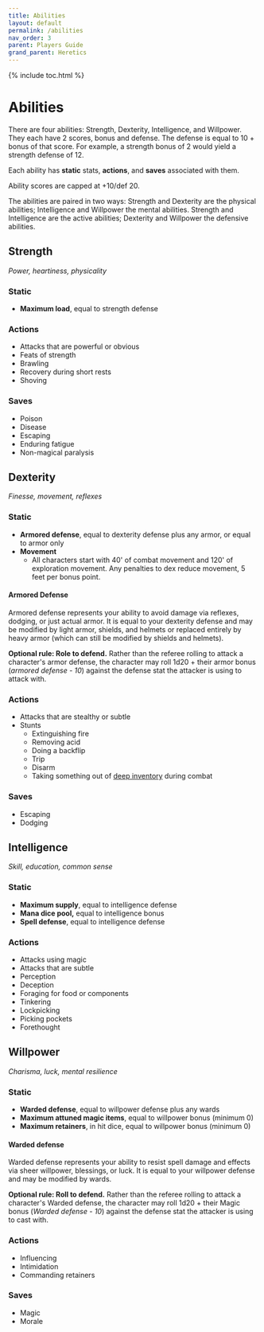 ```yaml
---
title: Abilities
layout: default
permalink: /abilities
nav_order: 3
parent: Players Guide
grand_parent: Heretics
---
```

{% include toc.html %}

# Abilities
There are four abilities: Strength, Dexterity, Intelligence, and Willpower. They each have 2 scores, bonus and defense. The defense is equal to 10 + bonus of that score. For example, a strength bonus of 2 would yield a strength defense of 12.

Each ability has **static** stats, **actions**, and **saves** associated with them. 

Ability scores are capped at +10/def 20.

The abilities are paired in two ways: Strength and Dexterity are the physical abilities; Intelligence and Willpower the mental abilities. Strength and Intelligence are the active abilities; Dexterity and Willpower the defensive abilities. 

## Strength
*Power, heartiness, physicality*

### Static
- **Maximum load**, equal to strength defense

### Actions
- Attacks that are powerful or obvious 
- Feats of strength
- Brawling
- Recovery during short rests
- Shoving

### Saves
- Poison
- Disease
- Escaping
- Enduring fatigue
- Non-magical paralysis

## Dexterity
*Finesse, movement, reflexes*

### Static 
- **Armored defense**, equal to dexterity defense plus any armor, or equal to armor only 
- **Movement**
   - All characters start with 40' of combat movement and 120' of exploration movement. Any penalties to dex reduce movement, 5 feet per bonus point.

#### Armored Defense 
Armored defense represents your ability to avoid damage via reflexes, dodging, or just actual armor. It is equal to your dexterity defense and may be modified by light armor, shields, and helmets or replaced entirely by heavy armor (which can still be modified by shields and helmets).

**Optional rule: Role to defend.** Rather than the referee rolling to attack a character's armor defense, the character may roll 1d20 + their armor bonus (*armored defense - 10*) against the defense stat the attacker is using to attack with.

### Actions
- Attacks that are stealthy or subtle
- Stunts
   - Extinguishing fire
   - Removing acid
   - Doing a backflip
   - Trip
   - Disarm
   - Taking something out of [deep inventory](/items#quick-slots-and-deep-slots) during combat

### Saves
- Escaping
- Dodging

## Intelligence
*Skill, education, common sense*

### Static
- **Maximum supply**, equal to intelligence defense 
- **Mana dice pool,** equal to intelligence bonus
- **Spell defense**, equal to intelligence defense 

### Actions
- Attacks using magic
- Attacks that are subtle
- Perception
- Deception
- Foraging for food or components
- Tinkering
- Lockpicking
- Picking pockets
- Forethought

## Willpower
*Charisma, luck, mental resilience*

### Static 
- **Warded defense**, equal to willpower defense plus any wards
- **Maximum attuned magic items**, equal to willpower bonus (minimum 0)
- **Maximum retainers**, in hit dice, equal to willpower bonus (minimum 0)

#### Warded defense
Warded defense represents your ability to resist spell damage and effects via sheer willpower, blessings, or luck. It is equal to your willpower defense and may be modified by wards.

**Optional rule: Roll to defend.** Rather than the referee rolling to attack a character's Warded defense, the character may roll 1d20 + their Magic bonus (*Warded defense - 10*) against the defense stat the attacker is using to cast with.

### Actions
- Influencing
- Intimidation
- Commanding retainers

### Saves
- Magic
- Morale